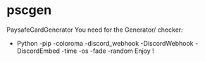 # pscgen
PaysafeCardGenerator
You need for the Generator/ checker:
- Python 
-pip 
-coloroma 
-discord_webhook 
-DiscordWebhook 
-DiscordEmbed 
-time 
-os 
-fade 
-random 
Enjoy !
